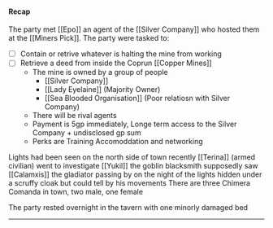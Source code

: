 #### Recap
The party met [[Epo]] an agent of the [[Silver Company]] who hosted them at the [[Miners Pick]].
The party were tasked to:
- [ ] Contain or retrive whatever is halting the mine from working
- [ ] Retrieve a deed from inside the Coprun [[Copper Mines]]
	- The mine is owned by a group of people
		-  [[Silver Company]]
		- [[Lady Eyelaine]] (Majority Owner)
		- [[Sea Blooded Organisation]] (Poor relatiosn with Silver Company)
	- There will be rival agents
	- Payment is 5gp immediately, Longe term access to the Silver Company + undisclosed gp sum
	- Perks are Training Accomoddation and networking

Lights had been seen on the north side of town recently
[[Terina]] (armed civilian) went to investigate
[[Yukil]] the goblin blacksmith supposedly saw [[Calamxis]] the gladiator passing by on the night of the lights hidden under a scruffy cloak but could tell by his movements
There are three Chimera Comanda in town, two male, one female

The party rested overnight in the tavern with one minorly damaged bed





<hr>
